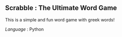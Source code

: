 ##  **Scrabble** : The Ultimate Word Game
This is a simple and fun word game with greek words!

*Language* : Python


